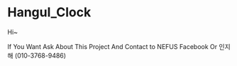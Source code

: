 # Hangul_Clock

Hi~

If You Want Ask About This Project And Contact to NEFUS Facebook Or 인지해 (010-3768-9486)
